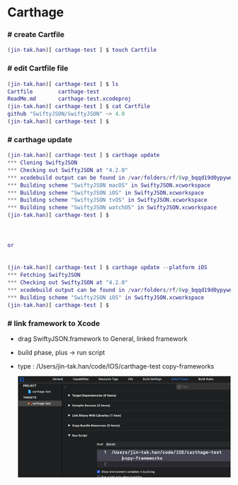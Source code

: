 # Carthage 



### # create Cartfile

```matlab
(jin-tak.han)[ carthage-test ] $ touch Cartfile
```



### # edit Cartfile file

```matlab
(jin-tak.han)[ carthage-test ] $ ls
Cartfile		carthage-test
ReadMe.md		carthage-test.xcodeproj
(jin-tak.han)[ carthage-test ] $ cat Cartfile 
github "SwiftyJSON/SwiftyJSON" ~> 4.0
(jin-tak.han)[ carthage-test ] $ 
```



### #  carthage update

```matlab
(jin-tak.han)[ carthage-test ] $ carthage update
*** Cloning SwiftyJSON
*** Checking out SwiftyJSON at "4.2.0"
*** xcodebuild output can be found in /var/folders/rf/8vp_bqqd19d0ypywnd72wtxr0000gn/T/carthage-xcodebuild.JecXwz.log
*** Building scheme "SwiftyJSON macOS" in SwiftyJSON.xcworkspace
*** Building scheme "SwiftyJSON iOS" in SwiftyJSON.xcworkspace
*** Building scheme "SwiftyJSON tvOS" in SwiftyJSON.xcworkspace
*** Building scheme "SwiftyJSON watchOS" in SwiftyJSON.xcworkspace
(jin-tak.han)[ carthage-test ] $ 



or


(jin-tak.han)[ carthage-test ] $ carthage update --platform iOS
*** Fetching SwiftyJSON
*** Checking out SwiftyJSON at "4.2.0"
*** xcodebuild output can be found in /var/folders/rf/8vp_bqqd19d0ypywnd72wtxr0000gn/T/carthage-xcodebuild.GDONyk.log
*** Building scheme "SwiftyJSON iOS" in SwiftyJSON.xcworkspace
(jin-tak.han)[ carthage-test ] $ 
```



### #  link framework to Xcode

- drag SwiftyJSON.framework to General, linked framework

- build phase, plus -> run script

- type : /Users/jin-tak.han/code/IOS/carthage-test copy-frameworks

  ![1](Carthage/Build/iOS/1.png)

```matlab

```

